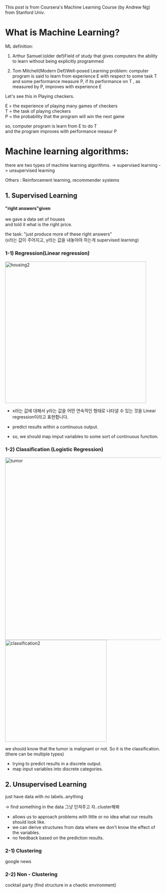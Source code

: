 This post is from Coursera's Machine Learning Course (by Andrew Ng) from Stanford Univ.

# What is Machine Learning?


ML definition:

1. Arthur Samuel:(older def)Field of study that gives computers the ability to learn
  without being explicitly programmed

2. Tom Mitchell(Modern Def)Well-posed Learning problem:
  computer program is said to learn from experience E with respect to some task T
	and some performance measure P,
	if its performance on T , as measured by P,
	improves with experience E
  
  Let's see this in Playing checkers.
  
  E = the experience of playing many games of checkers  
  T = the task of playing checkers  
  P = the probability that the program will win the next game  
  
  so, computer program is learn from E to do T  
  and the program improves with performance measur P
	
# Machine learning algorithms:

there are two types of machine learning algorithms.
-> supervised learning
-> unsupervised learning

Others : Reinforcement learning, recommender systems


## 1. Supervised Learning

#### "right answers"given
we gave a data set of houses  
and told it what is the right price.  

the task: "just produce more of these right answers"  
(x라는 값이 주어지고, y라는 값을 내놓아야 하는게 supervised learning)  


### 1-1) Regression(Linear regression)

<img width="456" alt="housing2" src="https://user-images.githubusercontent.com/41497195/55059259-d84eff00-50b1-11e9-9efa-035d1a7f23d0.PNG">

- x라는 값에 대해서 y라는 값을 어떤 연속적인 형태로 나타낼 수 있는 것을 Linear regression이라고 표현합니다. 

- predict results within a continuous output.
- so, we should map imput variables to some sort of continuous function.

### 1-2) Classification (Logistic Regression)

<img width="588" alt="tumor" src="https://user-images.githubusercontent.com/41497195/55059268-dc7b1c80-50b1-11e9-8e60-5eb298ba6d09.PNG">
<img width="328" alt="classification2" src="https://user-images.githubusercontent.com/41497195/55059273-de44e000-50b1-11e9-9669-7603c8b7b8b9.PNG">

we should know that the tumor is malignant or not.
So it is the classification.
(there can be multiple types)

- trying to predict results in a discrete output.
-  map input variables into discrete categories.

## 2.  Unsupervised Learning

just have data with no labels..anything

-> find something in the data
그냥 던져주고 자..cluster해봐
- allows us to approach problems with little or no idea what our results should look like.
-  we can derive structures from data where we don't know the effect of the variables.
- no feedback based on the prediction results.


### 2-1) Clustering
google news
### 2-2) Non - Clustering
cocktail party
(find structure in a chaotic environment)

